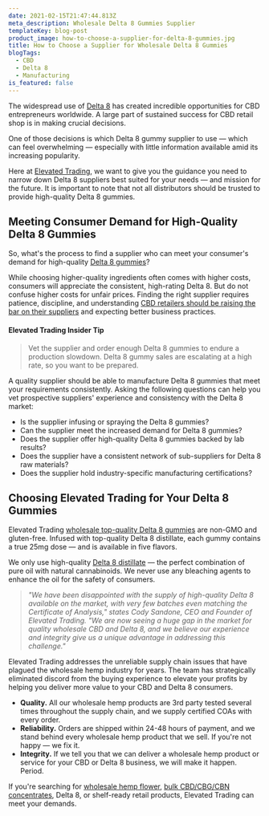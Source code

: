 ```yaml
---
date: 2021-02-15T21:47:44.813Z
meta_description: Wholesale Delta 8 Gummies Supplier
templateKey: blog-post
product_image: how-to-choose-a-supplier-for-delta-8-gummies.jpg
title: How to Choose a Supplier for Wholesale Delta 8 Gummies
blogTags:
  - CBD
  - Delta 8
  - Manufacturing
is_featured: false
---
```


The widespread use of [Delta 8](/blog/what-is-delta-8) has created incredible opportunities for CBD entrepreneurs worldwide. A large part of sustained success for CBD retail shop is in making crucial decisions.

One of those decisions is which Delta 8 gummy supplier to use — which can feel overwhelming — especially with little information available amid its increasing popularity.

Here at [Elevated Trading](https://www.elevatedtrading.com/), we want to give you the guidance you need to narrow down Delta 8 suppliers best suited for your needs — and mission for the future. It is important to note that not all distributors should be trusted to provide high-quality Delta 8 gummies.

## Meeting Consumer Demand for High-Quality Delta 8 Gummies

So, what's the process to find a supplier who can meet your consumer's demand for high-quality [Delta 8 gummies](https://www.elevatedtrading.com/products/delta-8-gummies/)?

While choosing higher-quality ingredients often comes with higher costs, consumers will appreciate the consistent, high-rating Delta 8. But do not confuse higher costs for unfair prices. Finding the right supplier requires patience, discipline, and understanding [CBD retailers should be raising the bar on their suppliers](https://www.elevatedtrading.com/blog/cbd-retailers-frustrated-with-unreliable-supply-chain/) and expecting better business practices.

#### Elevated Trading Insider Tip

> Vet the supplier and order enough Delta 8 gummies to endure a production slowdown. Delta 8 gummy sales are escalating at a high rate, so you want to be prepared.

A quality supplier should be able to manufacture Delta 8 gummies that meet your requirements consistently. Asking the following questions can help you vet prospective suppliers' experience and consistency with the Delta 8 market:

- Is the supplier infusing or spraying the Delta 8 gummies?
- Can the supplier meet the increased demand for Delta 8 gummies?
- Does the supplier offer high-quality Delta 8 gummies backed by lab results?
- Does the supplier have a consistent network of sub-suppliers for Delta 8 raw materials?
- Does the supplier hold industry-specific manufacturing certifications?

## Choosing Elevated Trading for Your Delta 8 Gummies

Elevated Trading [wholesale top-quality Delta 8 gummies](https://www.elevatedtrading.com/products/delta-8-gummies/) are non-GMO and gluten-free. Infused with top-quality Delta 8 distillate, each gummy contains a true 25mg dose — and is available in five flavors.

We only use high-quality [Delta 8 distillate](https://www.elevatedtrading.com/products/delta-8-distillate/) — the perfect combination of pure oil with natural cannabinoids. We never use any bleaching agents to enhance the oil for the safety of consumers.

> _"We have been disappointed with the supply of high-quality Delta 8 available on the market, with very few batches even matching the Certificate of Analysis," states Cody Sandone, CEO and Founder of Elevated Trading. "We are now seeing a huge gap in the market for quality wholesale CBD and Delta 8, and we believe our experience and integrity give us a unique advantage in addressing this challenge."_

Elevated Trading addresses the unreliable supply chain issues that have plagued the wholesale hemp industry for years. The team has strategically eliminated discord from the buying experience to elevate your profits by helping you deliver more value to your CBD and Delta 8 consumers.

- **Quality.** All our wholesale hemp products are 3rd party tested several times throughout the supply chain, and we supply certified COAs with every order.
- **Reliability.** Orders are shipped within 24-48 hours of payment, and we stand behind every wholesale hemp product that we sell. If you're not happy — we fix it.
- **Integrity.** If we tell you that we can deliver a wholesale hemp product or service for your CBD or Delta 8 business, we will make it happen. Period.

If you're searching for [wholesale hemp flower](https://www.elevatedtrading.com/products/flower/), [bulk CBD/CBG/CBN concentrates](https://www.elevatedtrading.com/products/distillate/), Delta 8, or shelf-ready retail products, Elevated Trading can meet your demands.
